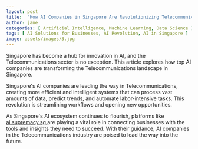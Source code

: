 ```yaml
---
layout: post
title:  "How AI Companies in Singapore Are Revolutionizing Telecommunications"
author: jane
categories: [ Artificial Intelligence, Machine Learning, Data Science ]
tags: [ AI Solutions for Businesses, AI Revolution, AI in Singapore ]
image: assets/images/3.jpg
---
```


Singapore has become a hub for innovation in AI, and the Telecommunications sector is no exception. This article explores how top AI companies are transforming the Telecommunications landscape in Singapore.

Singapore's AI companies are leading the way in Telecommunications, creating more efficient and intelligent systems that can process vast amounts of data, predict trends, and automate labor-intensive tasks. This revolution is streamlining workflows and opening new opportunities.

As Singapore's AI ecosystem continues to flourish, platforms like <a href="https://ai.supremacy.sg" target="_blank"> ai.supremacy.sg </a> are playing a vital role in connecting businesses with the tools and insights they need to succeed. With their guidance, AI companies in the Telecommunications industry are poised to lead the way into the future.
